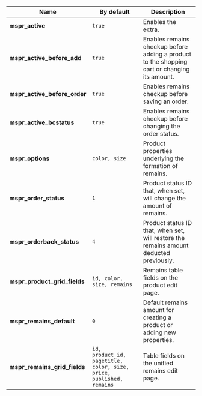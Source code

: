 Name                         | By default                                                          | Description
-----------------------------|---------------------------------------------------------------------|---------------------------------------------------------------------------------------------
**mspr_active**              | `true`                                                              | Enables the extra.
**mspr_active_before_add**   | `true`                                                              | Enables remains checkup before adding a product to the shopping cart or changing its amount.
**mspr_active_before_order** | `true`                                                              | Enables remains checkup before saving an order.
**mspr_active_bcstatus**     | `true`                                                              | Enables remains checkup before changing the order status.
**mspr_options**             | `color, size`                                                       | Product properties underlying the formation of remains.
**mspr_order_status**        | `1`                                                                 | Product status ID that, when set, will change the amount of remains.
**mspr_orderback_status**    | `4`                                                                 | Product status ID that, when set, will restore the remains amount deducted previously.
**mspr_product_grid_fields** | `id, color, size, remains`                                          | Remains table fields on the product edit page.
**mspr_remains_default**     | `0`                                                                 | Default remains amount for creating a product or adding new properties.
**mspr_remains_grid_fields** | `id, product_id, pagetitle, color, size, price, published, remains` | Table fields on the unified remains edit page.
